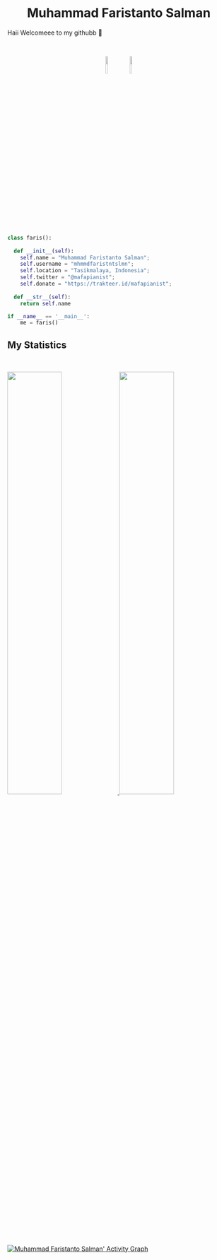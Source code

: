 <h1 align="center">
  <b>Muhammad Faristanto Salman</b>
</h1>

Haii Welcomeee to my githubb 👋

<br>

<p>
<div align="center">
  <img width="10%" src="https://upload.wikimedia.org/wikipedia/commons/d/d9/Node.js_logo.svg">
  <img width="10%" src="https://upload.wikimedia.org/wikipedia/commons/thumb/9/99/Unofficial_JavaScript_logo_2.svg/2000px-Unofficial_JavaScript_logo_2.svg.png">
</div>
</p>

```python
class faris():
    
  def __init__(self):
    self.name = "Muhammad Faristanto Salman";
    self.username = "mhmmdfaristntslmn";
    self.location = "Tasikmalaya, Indonesia";
    self.twitter = "@mafapianist";
    self.donate = "https://trakteer.id/mafapianist";
  
  def __str__(self):
    return self.name

if __name__ == '__main__':
    me = faris()
```

## My Statistics

<br/>
<p align="left">
  <a href="https://github.com/mhmmdfaristntslmn/">
  <img width="49.5%" src="https://github-readme-stats.vercel.app/api?username=mhmmdfaristntslmn&show_icons=true&theme=gruvbox&hide_border=true" />
    <img width="49.5%" src="https://github-readme-streak-stats.herokuapp.com/?user=mhmmdfaristntslmn&theme=gruvbox&hide_border=true" />
  </a>
</p>
<br>

[![Muhammad Faristanto Salman' Activity Graph](https://activity-graph.herokuapp.com/graph?username=mhmmdfaristntslmn&custom_title=Graphics&theme=gruvbox&bg_color=282828&hide_border=true&line=d1a01f&point=c58545)](https://github.com/mhmmdfaristntslmn)

